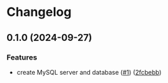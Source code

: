 # Changelog

## 0.1.0 (2024-09-27)


### Features

* create MySQL server and database ([#1](https://github.com/equinor/terraform-azurerm-mysql/issues/1)) ([2fcbebb](https://github.com/equinor/terraform-azurerm-mysql/commit/2fcbebbc9480ca40388b05c7ddf678c866799afc))
